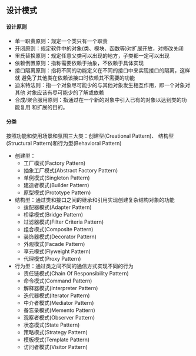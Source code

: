 ## 设计模式

#### 设计原则
- 单一职责原则：规定一个类只有一个职责
- 开闭原则：规定软件中的对象(类、模块、函数等)对扩展开放，对修改关闭
- 里氏替换原则：规定任意父类可以出现的地方，子类都一定可以出现
- 依赖倒置原则：指称需要依赖于抽象，不依赖于具体实现
- 接口隔离原则：指将不同的功能定义在不同的接口中来实现接口的隔离，这样就
  避免了其他类在依赖该接口时依赖其不需要的功能
- 迪米特法则：指一个对象尽可能少的与其他对象发生相互作用，即一个对象对其他
  对象应该有尽可能少的了解或依赖
- 合成/聚合服用原则：指通过在一个新的对象中引入已有的对象以达到类的功能复用
  和扩展的目的。
  
#### 分类
按照功能和使用场景和氛围三大类：创建型(Creational Pattern)、
结构型(Structural Pattern)和行为型(Behavioral Pattern)

- 创建型：
    - 工厂模式(Factory Pattern)
    - 抽象工厂模式(Abstract Factory Pattern)
    - 单例模式(Singleton Pattern)
    - 建造者模式(Builder Pattern)
    - 原型模式(Prototype Pattern)
- 结构型：通过类和接口之间的继承和引用实现创建复杂结构对象的功能
    - 适配器模式(Adapter Pattern)
    - 桥梁模式(Bridge Pattern)
    - 过滤器模式(Filter Criteria Pattern)
    - 组合模式(Composite Pattern)
    - 装饰器模式(Decorator Pattern)
    - 外观模式(Facade Pattern)
    - 享元模式(Flyweight Pattern)
    - 代理模式(Proxy Pattern)
- 行为型：通过类之间不同的通信方式实现不同的行为
    - 责任链模式(Chain Of Responsibility Pattern)
    - 命令模式(Command Pattern)
    - 解释器模式(Interpreter Pattern)
    - 迭代器模式(Iterator Pattern)
    - 中介者模式(Mediator Pattern)
    - 备忘录模式(Memento Pattern)
    - 观察者模式(Observer Pattern)
    - 状态模式(State Pattern)
    - 策略模式(Strategy Pattern)
    - 模板模式(Template Pattern)
    - 访问者模式(Visitor Pattern)

